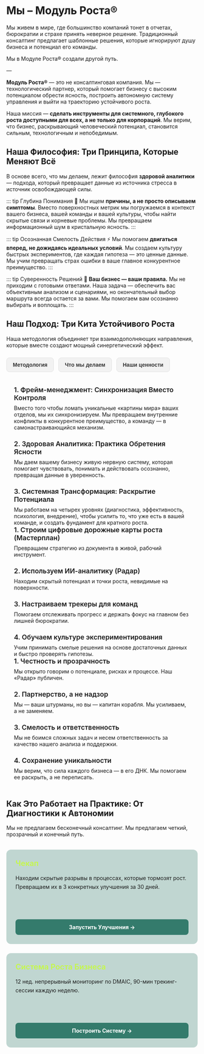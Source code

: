 <script setup>
import { ref } from 'vue'
const activeTab = ref('methodology')
</script>

# Мы – Модуль Роста®

Мы живем в мире, где большинство компаний тонет в отчетах, бюрократии и страхе принять неверное решение. Традиционный консалтинг предлагает шаблонные решения, которые игнорируют душу бизнеса и потенциал его команды.

Мы в Модуле Роста® создали другой путь.

—

**Модуль Роста®** — это не консалтинговая компания. Мы — технологический партнер, который помогает бизнесу с высоким потенциалом обрести ясность, построить автономную систему управления и выйти на траекторию устойчивого роста.

Наша миссия — **сделать инструменты для системного, глубокого роста доступными для всех, а не только для корпораций**. Мы верим, что бизнес, раскрывающий человеческий потенциал, становится сильным, технологичным и непобедимым.

## Наша Философия: Три Принципа, Которые Меняют Всё

В основе всего, что мы делаем, лежит философия **здоровой аналитики** — подхода, который превращает данные из источника стресса в источник освобождающей силы.

::: tip Глубина Понимания 🎯
Мы ищем **причины, а не просто описываем симптомы**. Вместо поверхностных метрик мы погружаемся в контекст вашего бизнеса, вашей команды и вашей культуры, чтобы найти скрытые связи и корневые проблемы. Мы превращаем информационный шум в кристальную ясность.
:::

::: tip Осознанная Смелость Действия ⚡
Мы помогаем **двигаться вперед, не дожидаясь идеальных условий**. Мы создаем культуру быстрых экспериментов, где каждая гипотеза — это ценные данные. Мы учим превращать страх ошибки в ваше главное конкурентное преимущество.
:::

::: tip Суверенность Решений 👑
**Ваш бизнес — ваши правила.** Мы не приходим с готовыми ответами. Наша задача — обеспечить вас объективным анализом и сценариями, но окончательный выбор маршрута всегда остается за вами. Мы помогаем вам осознанно выбирать и воплощать.
:::

## Наш Подход: Три Кита Устойчивого Роста

Наша методология объединяет три взаимодополняющих направления, которые вместе создают мощный синергетический эффект.

<div class="tabs">
  <button :class="{ active: activeTab === 'methodology' }" @click="activeTab = 'methodology'">Методология</button>
  <button :class="{ active: activeTab === 'actions' }" @click="activeTab = 'actions'">Что мы делаем</button>
  <button :class="{ active: activeTab === 'values' }" @click="activeTab = 'values'">Наши ценности</button>
</div>

<div class="tab-content">
  <div v-if="activeTab === 'methodology'">
    <h4>1. Фрейм-менеджмент: Синхронизация Вместо Контроля</h4>
    <p>Вместо того чтобы ломать уникальные «картины мира» ваших отделов, мы их синхронизируем. Мы превращаем внутренние конфликты в конкурентное преимущество, а команду — в самонастраивающийся механизм.</p>
    <h4>2. Здоровая Аналитика: Практика Обретения Ясности</h4>
    <p>Мы даем вашему бизнесу живую нервную систему, которая помогает чувствовать, понимать и действовать осознанно, превращая данные в уверенность.</p>
    <h4>3. Системная Трансформация: Раскрытие Потенциала</h4>
    <p>Мы работаем на четырех уровнях (диагностика, эффективность, психология, внедрение), чтобы усилить то, что уже есть в вашей команде, и создать фундамент для кратного роста.</p>
  </div>
  <div v-if="activeTab === 'actions'">
    <h4>1. Строим цифровые дорожные карты роста (Мастерплан)</h4>
    <p>Превращаем стратегию из документа в живой, рабочий инструмент.</p>
    <h4>2. Используем ИИ-аналитику (Радар)</h4>
    <p>Находим скрытый потенциал и точки роста, невидимые на поверхности.</p>
    <h4>3. Настраиваем трекеры для команд</h4>
    <p>Помогаем отслеживать прогресс и держать фокус на главном без лишней бюрократии.</p>
    <h4>4. Обучаем культуре экспериментирования</h4>
    <p>Учим принимать смелые решения на основе достаточных данных и быстро проверять гипотезы.</p>
  </div>
  <div v-if="activeTab === 'values'">
    <h4>1. Честность и прозрачность</h4>
    <p>Мы открыто говорим о потенциале, рисках и процессе. Наш «Радар» публичен.</p>
    <h4>2. Партнерство, а не надзор</h4>
    <p>Мы — ваши штурманы, но вы — капитан корабля. Мы усиливаем, а не заменяем.</p>
    <h4>3. Смелость и ответственность</h4>
    <p>Мы не боимся сложных задач и несем ответственность за качество нашего анализа и поддержки.</p>
    <h4>4. Сохранение уникальности</h4>
    <p>Мы верим, что сила каждого бизнеса — в его ДНК. Мы помогаем ее раскрыть, а не переписать.</p>
  </div>
</div>

## Как Это Работает на Практике: От Диагностики к Автономии

Мы не предлагаем бесконечный консалтинг. Мы предлагаем четкий, прозрачный и конечный путь.

<div style="display: grid; grid-template-columns: repeat(auto-fit, minmax(300px, 1fr)); gap: 1.5rem; margin: 2rem 0;">

  <div class="project-card">
    <div>
      <h3 style="color: #C5F946; margin: 0 0 1rem 0; font-size: 1.25rem; font-weight: 600;">Чекап</h3>
      <p style="margin: 0; line-height: 1.6; color: var(--vp-c-text-1);">Находим скрытые разрывы в процессах, которые тормозят рост. Превращаем их в 3 конкретных улучшения за 30 дней.</p>
    </div>
    <a href="/checkup/overview" class="project-button">
      Запустить Улучшения →
    </a>
  </div>

  <div class="project-card">
    <div>
      <h3 style="color: #C5F946; margin: 0 0 1rem 0; font-size: 1.25rem; font-weight: 600;">Система Роста Бизнеса</h3>
      <p style="margin: 0; line-height: 1.6; color: var(--vp-c-text-1);">12 нед. непрерывный мониторинг по DMAIC, 90-мин трекинг-сессии каждую неделю.</p>
    </div>
    <a href="/system/overview" class="project-button">
      Построить Систему →
    </a>
  </div>

</div>

<style>
.project-card {
  background: rgba(52, 123, 108, 0.3);
  border-radius: 12px;
  padding: 24px;
  display: flex;
  flex-direction: column;
  justify-content: space-between;
  min-height: 200px;
}

.project-button {
  background-color: #347b6c;
  color: white;
  padding: 12px 16px;
  border-radius: 8px;
  font-weight: 700;
  font-size: 14px;
  text-align: center;
  display: block;
  margin-top: 1.5rem;
  text-decoration: none;
  transition: all 0.3s ease;
}

.project-button:hover {
  background-color: #C5F946 !important;
  color: #000 !important;
  transform: translateY(-2px);
  text-decoration: none !important;
  font-weight: 700 !important;
}
</style>


<style>
/* --- ОБЩИЕ СТИЛИ ДЛЯ ПЕРЕКЛЮЧАТЕЛЕЙ (ТЭБОВ) --- */
.tabs {
  display: flex;
  flex-wrap: wrap;
  gap: 0.75rem;
  margin: 1.5rem 0 1rem;
}

.tabs button {
  padding: 10px 16px;
  border-radius: 8px;
  font-weight: 600;
  font-size: 14px;
  cursor: pointer;
  transition: all 0.25s ease;
  border: 1px solid transparent;
}

/* --- СТИЛИ ДЛЯ СВЕТЛОЙ ТЕМЫ (ПО УМОЛЧАНИЮ) --- */
:root {
  --tabs-button-bg: #f2f2f2;
  --tabs-button-text: #333;
  --tabs-button-border: #e2e2e2;
}
.tabs button {
  background-color: var(--tabs-button-bg);
  color: var(--tabs-button-text);
  border-color: var(--tabs-button-border);
}

/* --- СТИЛИ ДЛЯ ТЕМНОЙ ТЕМЫ --- */
:root.dark {
  --tabs-button-bg: #2a2a2a;
  --tabs-button-text: #adadad;
  --tabs-button-border: #444;
}

/* --- СТИЛИ ДЛЯ АКТИВНОЙ/HOVER КНОПКИ (УНИВЕРСАЛЬНЫЕ) --- */
.tabs button:hover,
.tabs button.active {
  background-color: #C5F946 !important;
  color: #1a2a00 !important;
  border-color: #C5F946 !important;
  font-weight: 700;
  transform: translateY(-2px);
}

.tabs button.active {
  transform: none;
}


/* --- СТИЛИ ДЛЯ КОНТЕНТА И КАРТОЧЕК --- */
.tab-content, .card {
  padding: 1.25rem;
  border-radius: 12px;
  background-color: var(--vp-c-bg-alt);
  border: 1px solid var(--vp-c-divider);
}

.tab-content h4, .card h4 {
  margin-top: 0;
  margin-bottom: 0.5rem; /* Отступ между заголовком и его текстом */
  font-size: 1.1rem;
  font-weight: 600;
  color: var(--vp-c-brand-1);
}

.tab-content p {
  margin: 0;
}

/* Добавляем отступ между блоками "заголовок-текст" */
.tab-content p:not(:last-of-type) {
  margin-bottom: 1.5rem;
}

.grid.cards {
  margin-top: 2rem;
  display: grid;
  grid-template-columns: repeat(auto-fit, minmax(250px, 1fr));
  gap: 1rem;
}
</style>
